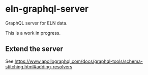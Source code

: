 # eln-graphql-server

GraphQL server for ELN data.

This is a work in progress.

## Extend the server

See https://www.apollographql.com/docs/graphql-tools/schema-stitching.html#adding-resolvers
